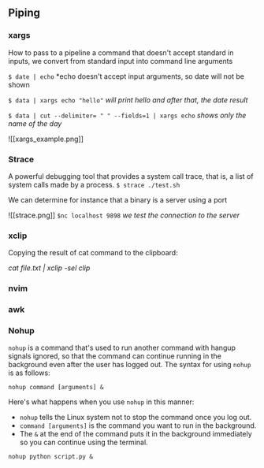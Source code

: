 ## Piping
### xargs
How to pass to a pipeline a command that doesn't accept standard in inputs, we convert from standard input into command line arguments

`$ date | echo`  *echo doesn't accept input arguments, so date will not be shown

`$ data | xargs echo "hello"` *will print hello and after that, the date result*

`$ data | cut --delimiter= " " --fields=1 | xargs echo` *shows only the name of the day*

![[xargs_example.png]]

### Strace
A powerful debugging tool that provides a system call trace, that is, a list of system calls made by a process.
`$ strace ./test.sh `

We can determine for instance that a binary is a server using a port

![[strace.png]]
`$nc localhost 9898` *we test the connection to the server*

### xclip
Copying the result of  cat command to the clipboard:

*cat file.txt | xclip -sel clip*
### nvim

### awk

### Nohup

`nohup` is a command that's used to run another command with hangup signals ignored, so that the command can continue running in the background even after the user has logged out. The syntax for using `nohup` is as follows:

`nohup command [arguments] &`

Here's what happens when you use `nohup` in this manner:

- `nohup` tells the Linux system not to stop the command once you log out.
- `command [arguments]` is the command you want to run in the background.
- The `&` at the end of the command puts it in the background immediately so you can continue using the terminal.

`nohup python script.py &`
